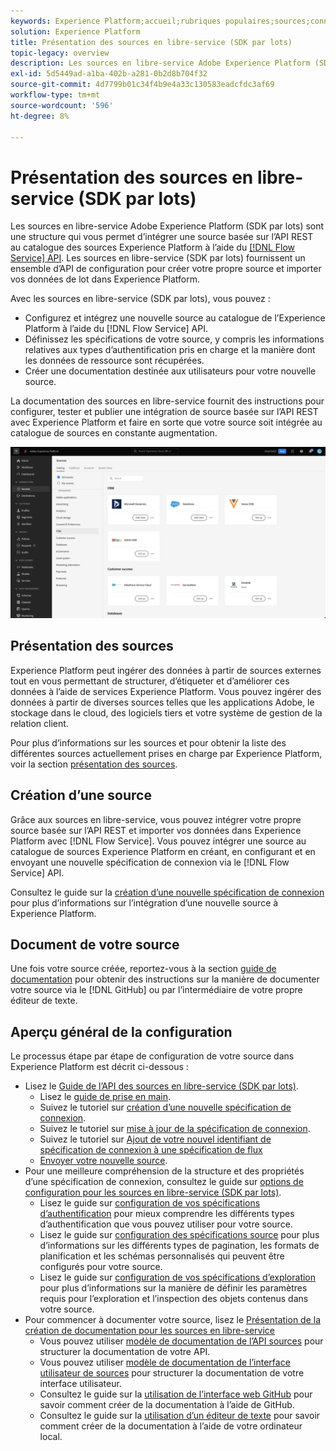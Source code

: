 ```yaml
---
keywords: Experience Platform;accueil;rubriques populaires;sources;connecteurs;connecteurs source;sdk sources;sdk;SDK
solution: Experience Platform
title: Présentation des sources en libre-service (SDK par lots)
topic-legacy: overview
description: Les sources en libre-service Adobe Experience Platform (SDK par lots) sont un ensemble d’API de configuration qui vous permettent d’intégrer une source basée sur l’API REST à l’aide de l’API Flow Service pour importer vos données dans Experience Platform.
exl-id: 5d5449ad-a1ba-402b-a281-0b2d8b704f32
source-git-commit: 4d7799b01c34f4b9e4a33c130583eadcfdc3af69
workflow-type: tm+mt
source-wordcount: '596'
ht-degree: 8%

---
```


# Présentation des sources en libre-service (SDK par lots)

Les sources en libre-service Adobe Experience Platform (SDK par lots) sont une structure qui vous permet d’intégrer une source basée sur l’API REST au catalogue des sources Experience Platform à l’aide du [[!DNL Flow Service] API](https://www.adobe.io/experience-platform-apis/references/flow-service/). Les sources en libre-service (SDK par lots) fournissent un ensemble d’API de configuration pour créer votre propre source et importer vos données de lot dans Experience Platform.

Avec les sources en libre-service (SDK par lots), vous pouvez :

* Configurez et intégrez une nouvelle source au catalogue de l’Experience Platform à l’aide du [!DNL Flow Service] API.
* Définissez les spécifications de votre source, y compris les informations relatives aux types d’authentification pris en charge et la manière dont les données de ressource sont récupérées.
* Créer une documentation destinée aux utilisateurs pour votre nouvelle source.

La documentation des sources en libre-service fournit des instructions pour configurer, tester et publier une intégration de source basée sur l’API REST avec Experience Platform et faire en sorte que votre source soit intégrée au catalogue de sources en constante augmentation.

![catalogue](./assets/catalog.png)

## Présentation des sources

Experience Platform peut ingérer des données à partir de sources externes tout en vous permettant de structurer, d’étiqueter et d’améliorer ces données à l’aide de services Experience Platform. Vous pouvez ingérer des données à partir de diverses sources telles que les applications Adobe, le stockage dans le cloud, des logiciels tiers et votre système de gestion de la relation client.

Pour plus d’informations sur les sources et pour obtenir la liste des différentes sources actuellement prises en charge par Experience Platform, voir la section [présentation des sources](../home.md).

## Création d’une source

Grâce aux sources en libre-service, vous pouvez intégrer votre propre source basée sur l’API REST et importer vos données dans Experience Platform avec [!DNL Flow Service]. Vous pouvez intégrer une source au catalogue de sources Experience Platform en créant, en configurant et en envoyant une nouvelle spécification de connexion via le [!DNL Flow Service] API.

Consultez le guide sur la [création d’une nouvelle spécification de connexion](./api/api-overview.md) pour plus d’informations sur l’intégration d’une nouvelle source à Experience Platform.

## Document de votre source

Une fois votre source créée, reportez-vous à la section [guide de documentation](./documentation/doc-overview.md) pour obtenir des instructions sur la manière de documenter votre source via le [!DNL GitHub] ou par l’intermédiaire de votre propre éditeur de texte.

## Aperçu général de la configuration

Le processus étape par étape de configuration de votre source dans Experience Platform est décrit ci-dessous :

* Lisez le [Guide de l’API des sources en libre-service (SDK par lots)](./api/api-overview.md).
   * Lisez le [guide de prise en main](./api/getting-started.md).
   * Suivez le tutoriel sur [création d’une nouvelle spécification de connexion](./api/create.md).
   * Suivez le tutoriel sur [mise à jour de la spécification de connexion](./api/update-connection-specs.md).
   * Suivez le tutoriel sur [Ajout de votre nouvel identifiant de spécification de connexion à une spécification de flux](./api/update-flow-specs.md)
   * [Envoyer votre nouvelle source](./api/submit.md).
* Pour une meilleure compréhension de la structure et des propriétés d’une spécification de connexion, consultez le guide sur [options de configuration pour les sources en libre-service (SDK par lots)](./config/config.md).
   * Lisez le guide sur [configuration de vos spécifications d’authentification](./config/authspec.md) pour mieux comprendre les différents types d’authentification que vous pouvez utiliser pour votre source.
   * Lisez le guide sur [configuration des spécifications source](./config/sourcespec.md) pour plus d’informations sur les différents types de pagination, les formats de planification et les schémas personnalisés qui peuvent être configurés pour votre source.
   * Lisez le guide sur [configuration de vos spécifications d’exploration](./config/explorespec.md) pour plus d’informations sur la manière de définir les paramètres requis pour l’exploration et l’inspection des objets contenus dans votre source.
* Pour commencer à documenter votre source, lisez le [Présentation de la création de documentation pour les sources en libre-service](./documentation/doc-overview.md)
   * Vous pouvez utiliser [modèle de documentation de l’API sources](./documentation/template.md) pour structurer la documentation de votre API.
   * Vous pouvez utiliser [modèle de documentation de l’interface utilisateur de sources](./documentation/ui-template.md) pour structurer la documentation de votre interface utilisateur.
   * Consultez le guide sur la [utilisation de l’interface web GitHub](./documentation/github.md) pour savoir comment créer de la documentation à l’aide de GitHub.
   * Consultez le guide sur la [utilisation d’un éditeur de texte](./documentation/text-editor.md) pour savoir comment créer de la documentation à l’aide de votre ordinateur local.
